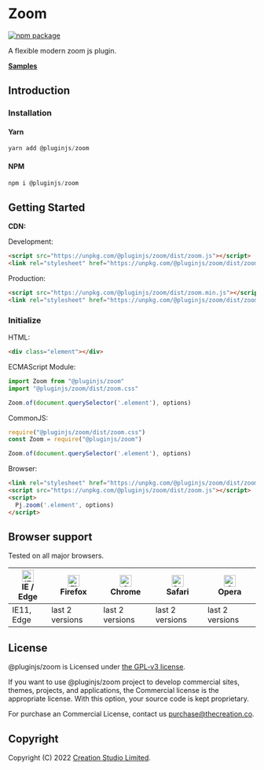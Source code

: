 # Zoom

[![npm package](https://img.shields.io/npm/v/@pluginjs/zoom.svg)](https://www.npmjs.com/package/@pluginjs/zoom)

A flexible modern zoom js plugin.

**[Samples](https://codesandbox.io/s/github/pluginjs/pluginjs/tree/master/modules/zoom/samples)**

## Introduction
### Installation

#### Yarn

```javascript
yarn add @pluginjs/zoom
```

#### NPM

```javascript
npm i @pluginjs/zoom
```

## Getting Started

**CDN:**

Development:

```html
<script src="https://unpkg.com/@pluginjs/zoom/dist/zoom.js"></script>
<link rel="stylesheet" href="https://unpkg.com/@pluginjs/zoom/dist/zoom.css">
```

Production:

```html
<script src="https://unpkg.com/@pluginjs/zoom/dist/zoom.min.js"></script>
<link rel="stylesheet" href="https://unpkg.com/@pluginjs/zoom/dist/zoom.min.css">
```

### Initialize

HTML:

```html
<div class="element"></div>
```

ECMAScript Module:

```javascript
import Zoom from "@pluginjs/zoom"
import "@pluginjs/zoom/dist/zoom.css"

Zoom.of(document.querySelector('.element'), options)
```

CommonJS:

```javascript
require("@pluginjs/zoom/dist/zoom.css")
const Zoom = require("@pluginjs/zoom")

Zoom.of(document.querySelector('.element'), options)
```

Browser:

```html
<link rel="stylesheet" href="https://unpkg.com/@pluginjs/zoom/dist/zoom.css">
<script src="https://unpkg.com/@pluginjs/zoom/dist/zoom.js"></script>
<script>
  Pj.zoom('.element', options)
</script>
```

## Browser support

Tested on all major browsers.

| [<img src="https://raw.githubusercontent.com/alrra/browser-logos/master/src/edge/edge_48x48.png" alt="IE / Edge" width="24px" height="24px" />](http://godban.github.io/browsers-support-badges/)</br>IE / Edge | [<img src="https://raw.githubusercontent.com/alrra/browser-logos/master/src/firefox/firefox_48x48.png" alt="Firefox" width="24px" height="24px" />](http://godban.github.io/browsers-support-badges/)</br>Firefox | [<img src="https://raw.githubusercontent.com/alrra/browser-logos/master/src/chrome/chrome_48x48.png" alt="Chrome" width="24px" height="24px" />](http://godban.github.io/browsers-support-badges/)</br>Chrome | [<img src="https://raw.githubusercontent.com/alrra/browser-logos/master/src/safari/safari_48x48.png" alt="Safari" width="24px" height="24px" />](http://godban.github.io/browsers-support-badges/)</br>Safari | [<img src="https://raw.githubusercontent.com/alrra/browser-logos/master/src/opera/opera_48x48.png" alt="Opera" width="24px" height="24px" />](http://godban.github.io/browsers-support-badges/)</br>Opera |
| --------- | --------- | --------- | --------- | --------- |
| IE11, Edge| last 2 versions| last 2 versions| last 2 versions| last 2 versions|

## License

@pluginjs/zoom is Licensed under [the GPL-v3 license](LICENSE).

If you want to use @pluginjs/zoom project to develop commercial sites, themes, projects, and applications, the Commercial license is the appropriate license. With this option, your source code is kept proprietary.

For purchase an Commercial License, contact us purchase@thecreation.co.

## Copyright

Copyright (C) 2022 [Creation Studio Limited](creationstudio.com).
